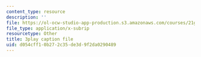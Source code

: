 ```yaml
---
content_type: resource
description: ''
file: https://ol-ocw-studio-app-production.s3.amazonaws.com/courses/21g-101-chinese-i-regular-fall-2014/d054cff10b272c35de3d9f2da0290489_pVJ6E-jUeb0.srt
file_type: application/x-subrip
resourcetype: Other
title: 3play caption file
uid: d054cff1-0b27-2c35-de3d-9f2da0290489
---
```

